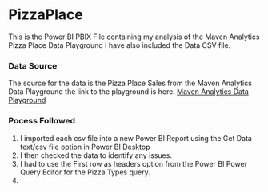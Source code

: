# PizzaPlace
This is the Power BI PBIX File containing my analysis of the Maven Analytics Pizza Place Data Playground I have also included the Data CSV file.

### Data Source ###
The source for the data is the Pizza Place Sales from the Maven Analytics Data Playground the link to the playground is here.
[Maven Analytics Data Playground](https://www.mavenanalytics.io/data-playground)

### Pocess Followed ###
1. I imported each csv file into a new Power BI Report using the Get Data text/csv file option in Power BI Desktop
2. I then checked the data to identify any issues.
3. I had to use the First row as headers option from the Power BI Power Query Editor for the Pizza Types query.
4. 
